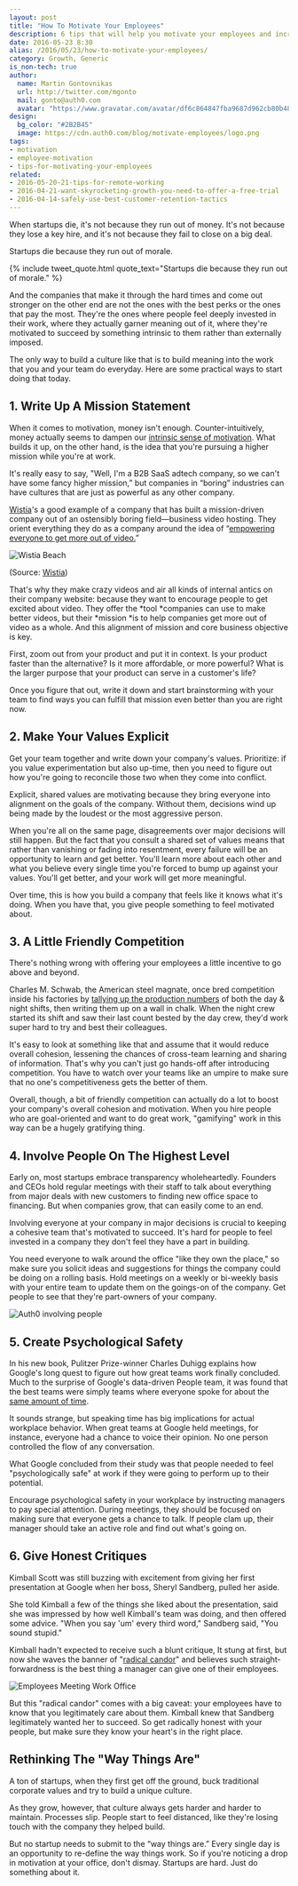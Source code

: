 ```yaml
---
layout: post
title: "How To Motivate Your Employees"
description: 6 tips that will help you motivate your employees and increase your company morale
date: 2016-05-23 8:30
alias: /2016/05/23/how-to-motivate-your-employees/
category: Growth, Generic
is_non-tech: true
author:
  name: Martin Gontovnikas
  url: http://twitter.com/mgonto
  mail: gonto@auth0.com
  avatar: "https://www.gravatar.com/avatar/df6c864847fba9687d962cb80b482764??s=60"
design:
  bg_color: "#2B2B45"
  image: https://cdn.auth0.com/blog/motivate-employees/logo.png
tags:
- motivation
- employee-motivation
- tips-for-motivating-your-employees
related:
- 2016-05-20-21-tips-for-remote-working
- 2016-04-21-want-skyrocketing-growth-you-need-to-offer-a-free-trial
- 2016-04-14-safely-use-best-customer-retention-tactics
---
```


When startups die, it's not because they run out of money. It's not because they lose a key hire, and it's not because they fail to close on a big deal.

Startups die because they run out of morale.

{% include tweet_quote.html quote_text="Startups die because they run out of morale." %}

And the companies that make it through the hard times and come out stronger on the other end are not the ones with the best perks or the ones that pay the most. They're the ones where people feel deeply invested in their work, where they actually garner meaning out of it, where they're motivated to succeed by something intrinsic to them rather than externally imposed.

The only way to build a culture like that is to build meaning into the work that you and your team do everyday. Here are some practical ways to start doing that today.

## 1. Write Up A Mission Statement

When it comes to motivation, money isn't enough. Counter-intuitively, money actually seems to dampen our [intrinsic sense of motivation](https://hbr.org/2013/04/does-money-really-affect-motiv/). What builds it up, on the other hand, is the idea that you're pursuing a higher mission while you're at work.

It's really easy to say, "Well, I'm a B2B SaaS adtech company, so we can't have some fancy higher mission,” but companies in “boring” industries can have cultures that are just as powerful as any other company.

[Wistia](https://www.wistia.com/)'s a good example of a company that has built a mission-driven company out of an ostensibly boring field—business video hosting. They orient everything they do as a company around the idea of “[empowering everyone to get more out of video.](http://wistia.com/blog/mission-based-marketing)”

![Wistia Beach](https://cdn.auth0.com/blog/motivate-employees/wistiaBeach.jpg)

(Source: [Wistia](http://wistia.com/library/lighting-on-the-fly))

That's why they make crazy videos and air all kinds of internal antics on their company website: because they want to encourage people to get excited about video. They offer the *tool *companies can use to make better videos, but their *mission *is to help companies get more out of video as a whole. And this alignment of mission and core business objective is key.

First, zoom out from your product and put it in context. Is your product faster than the alternative? Is it more affordable, or more powerful? What is the larger purpose that your product can serve in a customer's life?

Once you figure that out, write it down and start brainstorming with your team to find ways you can fulfill that mission even better than you are right now.

## 2. Make Your Values Explicit

Get your team together and write down your company's values. Prioritize: if you value experimentation but also up-time, then you need to figure out how you're going to reconcile those two when they come into conflict.

Explicit, shared values are motivating because they bring everyone into alignment on the goals of the company. Without them, decisions wind up being made by the loudest or the most aggressive person.

When you're all on the same page, disagreements over major decisions will still happen. But the fact that you consult a shared set of values means that rather than vanishing or fading into resentment, every failure will be an opportunity to learn and get better. You'll learn more about each other and what you believe every single time you're forced to bump up against your values. You'll get better, and your work will get more meaningful.

Over time, this is how you build a company that feels like it knows what it's doing. When you have that, you give people something to feel motivated about.  

## 3. A Little Friendly Competition

There's nothing wrong with offering your employees a little incentive to go above and beyond.

Charles M. Schwab, the American steel magnate, once bred competition inside his factories by [tallying up the production numbers](http://www.businessinsider.com/how-charles-schwab-got-his-workers-to-produce-more-steel-2013-7?op=1) of both the day & night shifts, then writing them up on a wall in chalk. When the night crew started its shift and saw their last count bested by the day crew, they'd work super hard to try and best their colleagues.

It's easy to look at something like that and assume that it would reduce overall cohesion, lessening the chances of cross-team learning and sharing of information. That's why you can't just go hands-off after introducing competition. You have to watch over your teams like an umpire to make sure that no one's competitiveness gets the better of them.

Overall, though, a bit of friendly competition can actually do a lot to boost your company's overall cohesion and motivation. When you hire people who are goal-oriented and want to do great work, "gamifying" work in this way can be a hugely gratifying thing.

## 4. Involve People On The Highest Level

Early on, most startups embrace transparency wholeheartedly. Founders and CEOs hold regular meetings with their staff to talk about everything from major deals with new customers to finding new office space to financing. But when companies grow, that can easily come to an end.

Involving everyone at your company in major decisions is crucial to keeping a cohesive team that's motivated to succeed. It's hard for people to feel invested in a company they don't feel they have a part in building.

You need everyone to walk around the office "like they own the place," so make sure you solicit ideas and suggestions for things the company could be doing on a rolling basis. Hold meetings on a weekly or bi-weekly basis with your entire team to update them on the goings-on of the company. Get people to see that they're part-owners of your company.

![Auth0 involving people](https://cdn.auth0.com/blog/motivate-employees/auth0-meeting.jpg)

## 5. Create Psychological Safety

In his new book, Pulitzer Prize-winner Charles Duhigg explains how Google's long quest to figure out how great teams work finally concluded. Much to the surprise of Google's data-driven People team, it was found that the best teams were simply teams where everyone spoke for about the [same amount of time](http://www.nytimes.com/2016/02/28/magazine/what-google-learned-from-its-quest-to-build-the-perfect-team.html).

It sounds strange, but speaking time has big implications for actual workplace behavior. When great teams at Google held meetings, for instance, everyone had a chance to voice their opinion. No one person controlled the flow of any conversation.

What Google concluded from their study was that people needed to feel "psychologically safe" at work if they were going to perform up to their potential.

Encourage psychological safety in your workplace by instructing managers to pay special attention. During meetings, they should be focused on making sure that everyone gets a chance to talk. If people clam up, their manager should take an active role and find out what's going on.

## 6. Give Honest Critiques

Kimball Scott was still buzzing with excitement from giving her first presentation at Google when her boss, Sheryl Sandberg, pulled her aside.

She told Kimball a few of the things she liked about the presentation, said she was impressed by how well Kimball's team was doing, and then offered some advice. "When you say 'um' every third word," Sandberg said, "You sound stupid."

Kimball hadn't expected to receive such a blunt critique, It stung at first, but now she waves the banner of "[radical candor](http://firstround.com/review/radical-candor-the-surprising-secret-to-being-a-good-boss/)" and believes such straight-forwardness is the best thing a manager can give one of their employees.

![Employees Meeting Work Office](https://cdn.auth0.com/blog/motivate-employees/employees-meeting-work-office.jpg)

But this "radical candor" comes with a big caveat: your employees have to know that you legitimately care about them. Kimball knew that Sandberg legitimately wanted her to succeed. So get radically honest with your people, but make sure they know your heart's in the right place.

## Rethinking The "Way Things Are"

A ton of startups, when they first get off the ground, buck traditional corporate values and try to build a unique culture.

As they grow, however, that culture always gets harder and harder to maintain. Processes slip. People start to feel distanced, like they're losing touch with the company they helped build.

But no startup needs to submit to the “way things are.” Every single day is an opportunity to re-define the way things work. So if you're noticing a drop in motivation at your office, don't dismay. Startups are hard. Just do something about it.
